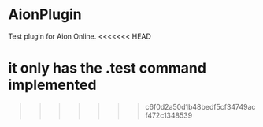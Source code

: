 # AionPlugin

Test plugin for Aion Online.
<<<<<<< HEAD

it only has the .test command implemented
=======
>>>>>>> c6f0d2a50d1b48bedf5cf34749acf472c1348539
